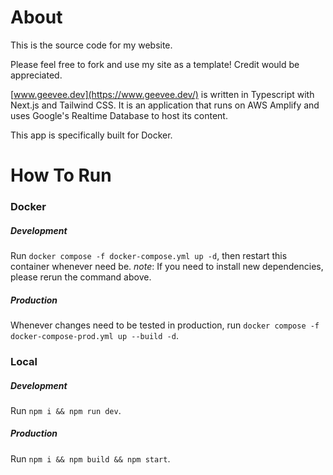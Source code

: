 # About

This is the source code for my website.

Please feel free to fork and use my site as a template! Credit would be appreciated.

[www.geevee.dev](https://www.geevee.dev/) is written in Typescript with Next.js and Tailwind CSS. It is an application that runs on AWS Amplify and uses Google's Realtime Database to host its content.

This app is specifically built for Docker.

# How To Run

### Docker

##### Development
Run `docker compose -f docker-compose.yml up -d`, then restart this container whenever need be. 
*note*: If you need to install new dependencies, please rerun the command above.

##### Production
Whenever changes need to be tested in production, run `docker compose -f docker-compose-prod.yml up --build -d`.

### Local

##### Development
Run `npm i && npm run dev`.

##### Production
Run `npm i && npm build && npm start`.
